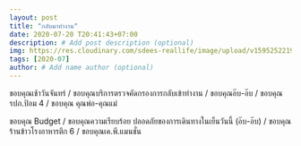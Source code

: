 ```yaml
---
layout: post
title: "กลับมาทำงาน"
date: 2020-07-20 T20:41:43+07:00
description: # Add post description (optional)
img: https://res.cloudinary.com/sdees-reallife/image/upload/v1595252219/IMG_2694.jpg # Add image post (optional)
tags: [2020-07]
author: # Add name author (optional)
---
```

ขอบคุณเช้าวันจันทร์ / ขอบคุณบริการตรวจคัดกรองการกลับเข้าทำงาน / ขอบคุณอ๊บ-อ๊บ / ขอบคุณรปภ.ป้อม 4 / ขอบคุณ คุณพ่อ-คุณแม่

<i class="fa fa-child" style="color:plum"></i>

ขอบคุณ Budget / ขอบคุณความเรียบร้อย ปลอดภัยของการเดินทางในเย็นวันนี้ (อ๊บ-อ๊บ) / ขอบคุณร้านข้าวโรงอาหารตึก 6 / ขอบคุณเค.พี.แมนชั่น
